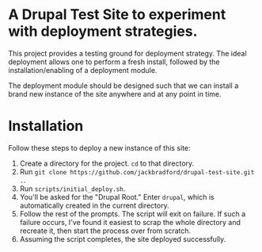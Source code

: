 # A Drupal Test Site to experiment with deployment strategies.

This project provides a testing ground for deployment strategy. The ideal
deployment allows one to perform a fresh install, followed by the 
installation/enabling of a deployment module.

The deployment module should be designed such that we can install a brand new
instance of the site anywhere and at any point in time.


# Installation

Follow these steps to deploy a new instance of this site:

1. Create a directory for the project. `cd` to that directory.
1. Run `git clone https://github.com/jackbradford/drupal-test-site.git .`.
1. Run `scripts/initial_deploy.sh`.
1. You'll be asked for the "Drupal Root." Enter `drupal`, which is automatically
   created in the current directory.
1. Follow the rest of the prompts. The script will exit on failure. If such a
   failure occurs, I've found it easiest to scrap the whole directory and
   recreate it, then start the process over from scratch.
1. Assuming the script completes, the site deployed successfully.

